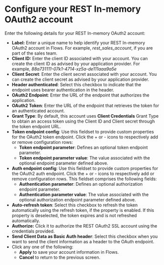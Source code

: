 # Configure your REST In-memory OAuth2 account

Enter the following details for your REST In-memory OAuth2 account:

* **Label:** Enter a unique name to help identify your REST In-memory OAuth2 account in Flows. For example, _rest\_sales\_account_, if you are part of the sales team.
* **Client ID:** Enter the client ID associated with your account. You can create the client ID as advised by your application provider. For example, _88a731111-07k1-4714-xz5a-de111aaa9a5e_
* **Client Secret**: Enter the client secret associated with your account. You can create the client secret as advised by your application provider.
* **Header authenticated**: Select this checkbox to indicate that the endpoint uses bearer authentication in the header.
* **OAuth2 Endpoint**: Enter the URL of the endpoint that authorizes the application.
* **OAuth2 Token**: Enter the URL of the endpoint that retrieves the token for an authenticated account.
* **Grant Type**: By default, this account uses **Client Credentials** Grant Type to obtain an access token using the Client ID and Client secret through the token endpoint URL.
* **Token endpoint config**: Use this fieldset to provide custom properties for the OAuth2 token endpoint. Click the + or - icons to respectively add or remove configuration rows:&#x20;
  * **Token endpoint parameter**: Defines an optional token endpoint parameter.
  * **Token endpoint parameter value**: The value associated with the optional endpoint parameter defined above.
* **Auth endpoint config**: Use this fieldset to provide custom properties for the OAuth2 auth endpoint. Click the + or - icons to respectively add or remove configuration rows. This fieldset comprises the following fields:
  * **Authentication parameter**: Defines an optional authorization endpoint parameter.
  * **Authentication parameter value**: The value associated with the optional authorization endpoint parameter defined above.
* **Auto-refresh token**: Select this checkbox to refresh the token automatically using the refresh token, if the property is enabled. If this property is deselected, the token expires and is not refreshed automatically.
* **Authorize:** Click it to authorize the REST OAuth2 SSL account using the credentials provided.
* **Send Client Data as Basic Auth header**: Select this checkbox when you want to send the client information as a header to the OAuth endpoint.
* Click any one of the following:
  * **Apply** to save your account information in Flows.
  * **Cancel** to return to the previous screen.
